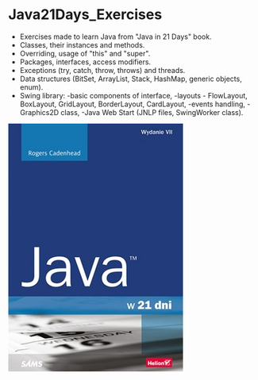 # Java21Days_Exercises
* Exercises made to learn Java from "Java in 21 Days" book.
* Classes, their instances and methods.
* Overriding, usage of "this" and "super".
* Packages, interfaces, access modifiers.
* Exceptions (try, catch, throw, throws) and threads.
* Data structures (BitSet, ArrayList, Stack, HashMap, generic objects, enum).
* Swing library:
-basic components of interface, 
-layouts - FlowLayout, BoxLayout, GridLayout, BorderLayout, CardLayout, 
-events handling, 
-Graphics2D class, 
-Java Web Start (JNLP files, SwingWorker class).

![java21](https://github.com/KarolinaLewinska/Java21Days_Exercises/blob/main/java21.jpg)
